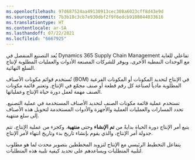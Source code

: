 ```yaml
---
ms.openlocfilehash: 97d687524aa49130913cec308a6023cff8d43e9d
ms.sourcegitcommit: 7b3b18c3cb7e930dbf2f9f6edcb9108044033616
ms.translationtype: HT
ms.contentlocale: ar-SA
ms.lasthandoff: 07/22/2021
ms.locfileid: "6667925"
---
```

يُعد التصنيع المنفصل في Dynamics 365 Supply Chain Management تفاعلي للغاية مع الوحدات النمطية الأخرى، ويوفر للشركات المصنعة الأدوات والعمليات المطلوبة لإنتاج السلع النهائية.

تُستخدم قوائم مكونات الأصناف (BOM) في الإنتاج لتحديد المكونات أو المكونات الفرعية المطلوبة مادياً لصناعة كل رقم قطعة أو صنف مجمّع في الإنتاج. وتعتبر قائمة مكونات الصنف مهمة لعمل دورة حياة الإنتاج وعملياتها.

تستخدم عملية قائمة مكونات الصنف لتحديد الأصناف المستخدمة في عملية التصنيع. تحدد المسارات والعمليات العملية والأجهزة والأدوات المستخدمة لتحويل هذه الأصناف إلى سلع منتهية.

يتبع أمر الإنتاج دورة الحياة بدايةً من **تم الإنشاء** وحتى **منتهية**.
وكجزء من عملية الإنتاج، تتم جدولة أمر الإنتاج، والذي يقوم بإنشاء تاريخ بدء وتاريخ انتهاء لأمر الإنتاج.

يتفاعل التخطيط الرئيسي مع الإنتاج لتزويد المخططين بتصوير محدث لما هو مطلوب لتلبية المتطلبات ويساعدهم على تحديد كيفية تلبية هذه المتطلبات.
